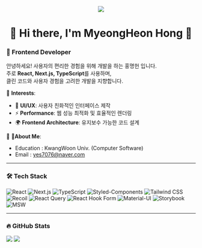 <p align="center">
  <img src="https://readme-typing-svg.herokuapp.com?font=Fira+Code&weight=500&size=28&pause=1000&color=F7A700&center=true&vCenter=true&width=600&lines=Welcome+to+my+GitHub!;Frontend+Developer;Building+great+user+experiences" />
</p>

<h1 align="center">🚀 Hi there, I'm <strong>MyeongHeon Hong</strong> 👋</h1>





### 🚀 Frontend Developer

안녕하세요! 사용자의 편리한 경험을 위해 개발을 하는 홍명헌 입니다.  
주로 **React, Next.js, TypeScript**를 사용하며,  
클린 코드와 사용자 경험을 고려한 개발을 지향합니다.  

📌 **Interests**:  
- 🎨 **UI/UX**: 사용자 친화적인 인터페이스 제작  
- ⚡️ **Performance**: 웹 성능 최적화 및 효율적인 렌더링  
- 🌍 **Frontend Architecture**: 유지보수 가능한 코드 설계


📌 **About Me**:  
+ Education : KwangWoon Univ. (Computer Software)
+ Email : yes7076@naver.com


---

### 🛠️ Tech Stack

![React](https://img.shields.io/badge/React-61DAFB?style=flat&logo=react&logoColor=white) 
![Next.js](https://img.shields.io/badge/Next.js-000000?style=flat&logo=nextdotjs&logoColor=white) 
![TypeScript](https://img.shields.io/badge/TypeScript-3178C6?style=flat&logo=typescript&logoColor=white) 
![Styled-Components](https://img.shields.io/badge/StyledComponents-DB7093?style=flat&logo=styled-components&logoColor=white) 
![Tailwind CSS](https://img.shields.io/badge/TailwindCSS-06B6D4?style=flat&logo=tailwindcss&logoColor=white) 
![Recoil](https://img.shields.io/badge/Recoil-3578E5?style=flat&logo=recoil&logoColor=white) 
![React Query](https://img.shields.io/badge/ReactQuery-FF4154?style=flat&logo=reactquery&logoColor=white) 
![React Hook Form](https://img.shields.io/badge/ReactHookForm-EC5990?style=flat&logo=reacthookform&logoColor=white) 
![Material-UI](https://img.shields.io/badge/MUI-007FFF?style=flat&logo=mui&logoColor=white) 
![Storybook](https://img.shields.io/badge/Storybook-FF4785?style=flat&logo=storybook&logoColor=white) 
![MSW](https://img.shields.io/badge/MSW-EF4444?style=flat&logo=data:image/png;base64,iVBORw0KGgoAAAANSUhEUgAAACAAAAAgCAYAAABzenr0AAABLUlEQVR42u2XMU7DMBRF39qSo0IXoE3oE3oEtmkglaBJ6BL6BPrUsvQHcIglISb/pQsQeQ/k)

---

### 🔥 GitHub Stats

<div align="flex">
  <img src="https://github-readme-stats.vercel.app/api?username=myeongheonhong&show_icons=true&theme=tokyonight" />
  <a href="https://solved.ac/yes7076/">
    <img src="http://mazassumnida.wtf/api/v2/generate_badge?boj=yes7076" />
  </a>
</div>
